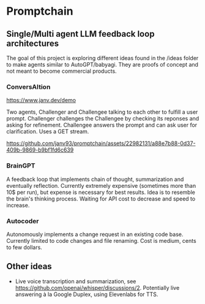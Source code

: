 # Promptchain
## Single/Multi agent LLM feedback loop architectures

The goal of this project is exploring different ideas found in the /ideas folder to make agents similar to AutoGPT/babyagi.
They are proofs of concept and not meant to become commercial products.

### ConversAItion

https://www.janv.dev/demo

Two agents, Challenger and Challengee talking to each other to fulfill a user prompt. Challenger challenges the Challengee by checking its reponses and asking for refinement. Challengee answers the prompt and can ask user for clarification. Uses a GET stream.

https://github.com/janv93/promptchain/assets/22982131/a88e7b88-0d37-409b-9869-b9bf1fd6c639

### BrainGPT
A feedback loop that implements chain of thought, summarization and eventually reflection. Currently extremely expensive (sometimes more than 10$ per run), but expense is necessary for best results. Idea is to resemble the brain's thinking process. Waiting for API cost to decrease and speed to increase.

### Autocoder
Autonomously implements a change request in an existing code base. Currently limited to code changes and file renaming. Cost is medium, cents to few dollars.

## Other ideas

- Live voice transcription and summarization, see https://github.com/openai/whisper/discussions/2. Potentially live answering à la Google Duplex, using Elevenlabs for TTS.
